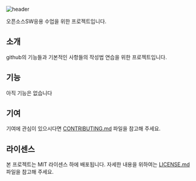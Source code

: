 ![header](https://capsule-render.vercel.app/api?type=waving&color=7c5846&height=300&section=header&text=Open%20source%20practice&fontSize=60&fontColor=ECD77F&animation=fadeIn&fontAlignY=38&desc=&descAlignY=55&descAlign=70)

오픈소스SW응용 수업을 위한 프로젝트입니다.

## 소개
github의 기능들과 기본적인 사항들의 작성법 연습을 위한 프로젝트입니다.

## 기능
아직 기능은 없습니다

## 기여
기여에 관심이 있으시다면 [CONTRIBUTING.md](/CONTRIBUTING.md) 파일을 참고해 주세요.

## 라이센스
본 프로젝트는 MIT 라이센스 하에 배포됩니다. 
자세한 내용을 위하여는 [LICENSE.md](/LICENSE.md) 파일을 참고해 주세요.

